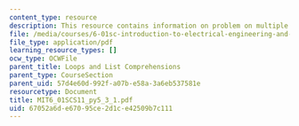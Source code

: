 ```yaml
---
content_type: resource
description: This resource contains information on problem on multiple times.
file: /media/courses/6-01sc-introduction-to-electrical-engineering-and-computer-science-i-spring-2011/67052a6de67095ce2d1ce42509b7c111_MIT6_01SCS11_py5_3_1.pdf
file_type: application/pdf
learning_resource_types: []
ocw_type: OCWFile
parent_title: Loops and List Comprehensions
parent_type: CourseSection
parent_uid: 57d4e60d-992f-a07b-e58a-3a6eb537581e
resourcetype: Document
title: MIT6_01SCS11_py5_3_1.pdf
uid: 67052a6d-e670-95ce-2d1c-e42509b7c111
---
```

